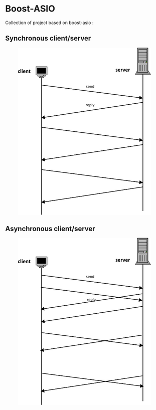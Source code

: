 # Boost-ASIO 

Collection of  project based on boost-asio :

## Synchronous client/server

<figure class="image">
<img src="doc/figures/synchrounous.svg" width="600">
</figure>

## Asynchronous client/server


<figure class="image">
<img src="doc/figures/asynchrounous.svg" width="600">
</figure>